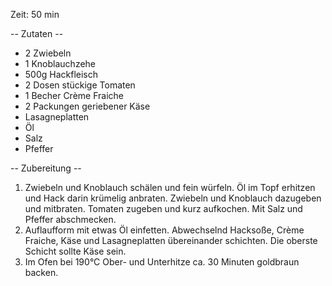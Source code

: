 Zeit: 50 min

-- Zutaten --
* 2 Zwiebeln 
* 1 Knoblauchzehe
* 500g Hackfleisch 
* 2 Dosen stückige Tomaten 
* 1 Becher Crème Fraiche 
* 2 Packungen geriebener Käse
* Lasagneplatten
* Öl
* Salz
* Pfeffer

-- Zubereitung --
1. Zwiebeln und Knoblauch schälen und fein würfeln. Öl im Topf erhitzen und Hack darin krümelig anbraten. Zwiebeln und Knoblauch dazugeben und mitbraten. Tomaten zugeben und kurz aufkochen. Mit Salz und Pfeffer abschmecken.
2. Auflaufform mit etwas Öl einfetten. Abwechselnd Hacksoße, Crème Fraiche, Käse und Lasagneplatten übereinander schichten. Die oberste Schicht sollte Käse sein.
3. Im Ofen bei 190°C Ober- und Unterhitze ca. 30 Minuten goldbraun backen.